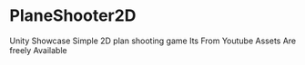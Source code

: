 # PlaneShooter2D
Unity Showcase Simple 2D plan shooting game 
Its From  Youtube 
Assets Are freely Available
